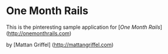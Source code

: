 # One Month Rails

This is the pinteresting sample application for
[*One Month Rails*] (http://onemonthrails.com)

by [Mattan Griffel] (http://mattangriffel.com)